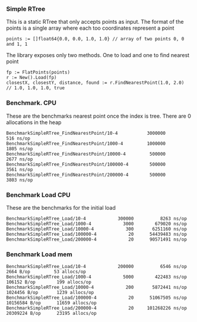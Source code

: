 ### Simple RTree

This is a static RTree that only accepts points as input. The format of the points is a single array where each too coordinates represent a point

    points := []float64{0.0, 0.0, 1.0, 1.0} // array of two points 0, 0 and 1, 1

The library exposes only two methods. One to load and one to find nearest point

    fp := FlatPoints(points)
    r := New().Load(fp)
    closestX, closestY, distance, found := r.FindNearestPoint(1.0, 2.0)
    // 1.0, 1.0, 1.0, true



### Benchmark. CPU

These are the benchmarks nearest point once the index is tree. There are 0 allocations in the heap

    BenchmarkSimpleRTree_FindNearestPoint/10-4      	 3000000	       516 ns/op
    BenchmarkSimpleRTree_FindNearestPoint/1000-4    	 1000000	      1805 ns/op
    BenchmarkSimpleRTree_FindNearestPoint/10000-4   	  500000	      2677 ns/op
    BenchmarkSimpleRTree_FindNearestPoint/100000-4  	  500000	      3561 ns/op
    BenchmarkSimpleRTree_FindNearestPoint/200000-4  	  500000	      3803 ns/op



### Benchmark Load CPU

These are the benchmarks for the initial load

    BenchmarkSimpleRTree_Load/10-4      	  300000	      8263 ns/op
    BenchmarkSimpleRTree_Load/1000-4    	    3000	    679020 ns/op
    BenchmarkSimpleRTree_Load/10000-4   	     300	   6251160 ns/op
    BenchmarkSimpleRTree_Load/100000-4  	      20	  54439483 ns/op
    BenchmarkSimpleRTree_Load/200000-4  	      20	  90571491 ns/op


### Benchmark Load mem

    BenchmarkSimpleRTree_Load/10-4      	  200000	      6546 ns/op	    2664 B/op	      53 allocs/op
    BenchmarkSimpleRTree_Load/1000-4    	    5000	    422483 ns/op	  106152 B/op	     199 allocs/op
    BenchmarkSimpleRTree_Load/10000-4   	     200	   5872441 ns/op	 1024456 B/op	    1239 allocs/op
    BenchmarkSimpleRTree_Load/100000-4  	      20	  51067505 ns/op	10156584 B/op	   11659 allocs/op
    BenchmarkSimpleRTree_Load/200000-4  	      20	 101268226 ns/op	20309224 B/op	   23195 allocs/op




